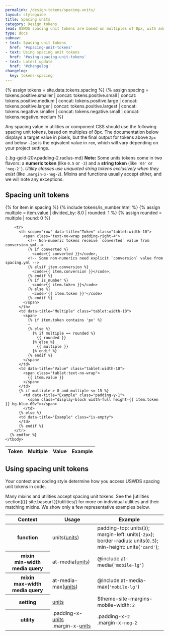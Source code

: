 ```yaml
---
permalink: /design-tokens/spacing-units/
layout: styleguide
title: Spacing units
category: Design tokens
lead: USWDS spacing unit tokens are based on multiples of 8px, with additional tokens for small sizes, named tokens for large sizes, and a more limited selection of negative tokens.
type: docs
subnav:
- text: Spacing unit tokens
  href: '#spacing-unit-tokens'
- text: Using spacing unit tokens
  href: '#using-spacing-unit-tokens'
- text: Latest update
  href: '#changelog'
changelog:
  key: tokens-spacing
---
```


{% assign tokens = site.data.tokens.spacing %}
{% assign spacing =
  tokens.positive.smaller
  | concat: tokens.positive.small
  | concat: tokens.positive.medium
  | concat: tokens.positive.large
  | concat: tokens.positive.larger
  | concat: tokens.positive.largest
  | concat: tokens.negative.smaller
  | concat: tokens.negative.small
  | concat: tokens.negative.medium %}

Any spacing value in utilities or component CSS should use the following spacing unit tokens, based on multiples of 8px. The documentation below displays a target value in pixels, but the final output for tokens above `2px` and below `-2px` is the eqivalent value in `rem`, which will vary depending on your project settings.

{:.bg-gold-20v.padding-2.radius-md}
**Note:** Some units tokens come in two flavors: a **numeric token** (like `0.5` or `-2`) and a **string token** (like `'05'` or `'neg-2'`). _Utility classes use unquoted string tokens exclusively when they exist_ (like `.margin-x-neg-2`). Mixins and functions usually accept either, and we will note any exceptions.

## Spacing unit tokens

<div class="site-table-wrapper">
  <table class="usa-table--borderless site-table-responsive">
    <thead>
      <tr>
        <th scope="col">Token</th>
        <th scope="col">Multiple</th>
        <th scope="col">Value</th>
        <th scope="col">Example</th>
      </tr>
    </thead>
    <tbody class="font-mono-2xs">
      {% for item in spacing %}
        {% include tokens/is_number.html %}
        {% assign multiple = item.value | divided_by: 8.0 | rounded: 1 %}
        {% assign rounded = multiple | round: 0 %}

        <tr>
          <th scope="row" data-title="Token" class="tablet:width-10">
            <span class="text-no-wrap padding-right-4">
              <!-- Non-numeric tokens receive `converted` value from conversion.yml-->
              {% if converted %}
                <code>{{ converted }}</code>,
              <!-- Some non-numerics need explicit `conversion` value from spacing.yml -->
              {% elsif item.conversion %}
                <code>{{ item.conversion }}</code>,
              {% endif %}
              {% if is_number %}
                <code>{{ item.token }}</code>
              {% else %}
                <code>'{{ item.token }}'</code>
              {% endif %}
            </span>
          </th>
          <td data-title="Multiple" class="tablet:width-10">
            <span>
              {% if item.token contains 'px' %}
              —
              {% else %}
                {% if multiple == rounded %}
                  {{ rounded }}
                {% else %}
                  {{ multiple }}
                {% endif %}
              {% endif %}
            </span>
          </td>
          <td data-title="Value" class="tablet:width-10">
            <span class="tablet:text-no-wrap">
              {{ item.value }}
            </span>
          </td>
          {% if multiple > 0 and multiple <= 15 %}
            <td data-title="Example" class="padding-y-1">
              <span class="display-block width-full height-{{ item.token }} bg-blue-60v"></span>
            </td>
          {% else %}
          <td data-title="Example" class="is-empty">
          </td>
          {% endif %}
        </tr>
      {% endfor %}
    </tbody>
  </table>
</div>

## Using spacing unit tokens
Your context and coding style determine how you access USWDS spacing unit tokens in code.

Many mixins and utilities accept spacing unit tokens. See the [utilities section]({{ site.baseurl }}/utilities/) for more on individual utilities and their matching mixins. We show only a few representative examples below.

<div class="site-table-wrapper">
  <table class="usa-table--borderless site-table-responsive">
    <thead>
      <tr>
        <th scope="col">Context</th>
        <th scope="col">Usage</th>
        <th scope="col">Example</th>
      </tr>
    </thead>
    <tbody class="font-mono-2xs line-height-sans-6">
      <tr>
        <th scope="row" data-title="Context">
          <span class="font-lang-3">function</span>
        </th>
        <td data-title="Description">
          <span>
            units(<a href="{{ site.baseurl }}/design-tokens/spacing-units/" class="token">units</a>)
          </span>
        </td>
        <td data-title="Example">
          <span>
            padding-top: units(<code>3</code>);<br/>
            margin-left: units(<code>-2px</code>);<br/>
            border-radius: units(<code>0.5</code>);<br/>
            min-height: units(<code>'card'</code>);<br/>
          </span>
        </td>
      </tr>
      <tr>
        <th scope="row" data-title="Context">
          <span class="font-lang-3 line-height-sans-2">
            mixin <br>
            <span class="text-normal">min-width media query</span>
          </span>
        </th>
        <td data-title="Description">
          <span>
            at-media(<a href="{{ site.baseurl }}/design-tokens/spacing-units/" class="token">units</a>)
          </span>
        </td>
        <td data-title="Example">
          <span>
            @include at-media(<code>'mobile-lg'</code>)<br/>
          </span>
        </td>
      </tr>
      <tr>
        <th scope="row" data-title="Context">
          <span class="font-lang-3 line-height-sans-2">
            mixin <br>
            <span class="text-normal">max-width media query</span>
          </span>
        </th>
        <td data-title="Description">
          <span>
            at-media-max(<a href="{{ site.baseurl }}/design-tokens/spacing-units/" class="token">units</a>)
          </span>
        </td>
        <td data-title="Example">
          <span>
            @include at-media-max(<code>'mobile-lg'</code>)<br/>
          </span>
        </td>
      </tr>
      <tr>
        <th scope="row" data-title="Context">
          <span class="font-lang-3">setting</span>
        </th>
        <td data-title="Description">
          <span>
            <a href="{{ site.baseurl }}/design-tokens/spacing-units/" class="token">units</a>
          </span>
        </td>
        <td data-title="Example">
          <span>
            $theme-site-margins-mobile-width: <code>2</code>
          </span>
        </td>
      </tr>
      <tr>
        <th scope="row" data-title="Context">
          <span class="font-lang-3">
            utility
          </span>
        </th>
        <td data-title="Description">
          <span>
            .padding-x-<a href="{{ site.baseurl }}/design-tokens/spacing-units/" class="token">units</a><br/>
            .margin-x-<a href="{{ site.baseurl }}/design-tokens/spacing-units/" class="token">units</a>
          </span>
        </td>
        <td data-title="Example">
          <span>
            .padding-x-<code>2</code><br/>
            .margin-x-<code>neg-2</code><br/>
          </span>
        </td>
      </tr>
    </tbody>
  </table>
</div>
